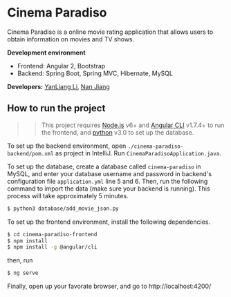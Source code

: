 # Cinema Paradiso

Cinema Paradiso is a online movie rating application that allows users to obtain information on movies and TV shows. 

**Development environment**
  - Frontend: Angular 2, Bootstrap
  - Backend: Spring Boot, Spring MVC, Hibernate, MySQL
  
**Developers:** [YanLiang Li](https://github.com/yanliangli), [Nan Jiang](https://github.com/BoofOfFools)

## How to run the project <a id="how-to-run-the-project"></a>
>>This project requires [Node.js](https://nodejs.org/) v6+ and [Angular CLI](https://cli.angular.io) v1.7.4+ to run the frontend, and [python](https://www.python.org/download/releases/3.0/) v3.0 to set up the database.

To set up the backend environment, open ``./cinema-paradiso-backend/pom.xml`` as project in IntelliJ. Run ``CinemaParadisoApplication.java``.

To set up the database, create a database called ``cinema-paradiso`` in MySQL, and enter your database username and password in backend's configuration file ``application.yml`` line 5 and 6. Then, run the following command to import the data (make sure your backend is running). This process will take approximately 5 minutes. 
```sh
$ python3 database/add_movie_json.py
```

To set up the frontend environment, install the following dependencies.

```sh
$ cd cinema-paradiso-frontend
$ npm install
$ npm install -g @angular/cli
```
then, run
```sh
$ ng serve
```

Finally, open up your favorate browser, and go to http://localhost:4200/
